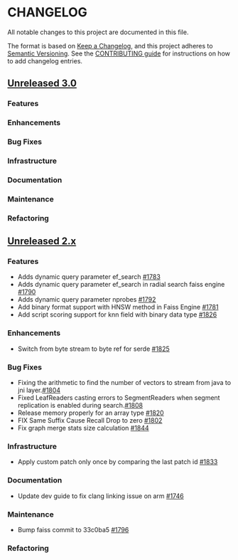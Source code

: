 # CHANGELOG
All notable changes to this project are documented in this file.

The format is based on [Keep a Changelog](https://keepachangelog.com/en/1.0.0/), and this project adheres to [Semantic Versioning](https://semver.org/spec/v2.0.0.html). See the [CONTRIBUTING guide](./CONTRIBUTING.md#Changelog) for instructions on how to add changelog entries.

## [Unreleased 3.0](https://github.com/opensearch-project/k-NN/compare/2.x...HEAD)
### Features
### Enhancements
### Bug Fixes 
### Infrastructure
### Documentation
### Maintenance
### Refactoring

## [Unreleased 2.x](https://github.com/opensearch-project/k-NN/compare/2.15...2.x)
### Features
* Adds dynamic query parameter ef_search [#1783](https://github.com/opensearch-project/k-NN/pull/1783)
* Adds dynamic query parameter ef_search in radial search faiss engine [#1790](https://github.com/opensearch-project/k-NN/pull/1790)
* Adds dynamic query parameter nprobes [#1792](https://github.com/opensearch-project/k-NN/pull/1792)
* Add binary format support with HNSW method in Faiss Engine [#1781](https://github.com/opensearch-project/k-NN/pull/1781)
* Add script scoring support for knn field with binary data type [#1826](https://github.com/opensearch-project/k-NN/pull/1826)
### Enhancements
* Switch from byte stream to byte ref for serde [#1825](https://github.com/opensearch-project/k-NN/pull/1825)
### Bug Fixes
* Fixing the arithmetic to find the number of vectors to stream from java to jni layer.[#1804](https://github.com/opensearch-project/k-NN/pull/1804)
* Fixed LeafReaders casting errors to SegmentReaders when segment replication is enabled during search.[#1808](https://github.com/opensearch-project/k-NN/pull/1808)
* Release memory properly for an array type [#1820](https://github.com/opensearch-project/k-NN/pull/1820)
* FIX Same Suffix Cause Recall Drop to zero [#1802](https://github.com/opensearch-project/k-NN/pull/1802)
* Fix graph merge stats size calculation [#1844](https://github.com/opensearch-project/k-NN/pull/1844)
### Infrastructure
* Apply custom patch only once by comparing the last patch id  [#1833](https://github.com/opensearch-project/k-NN/pull/1833)
### Documentation
* Update dev guide to fix clang linking issue on arm [#1746](https://github.com/opensearch-project/k-NN/pull/1746)
### Maintenance
* Bump faiss commit to 33c0ba5 [#1796](https://github.com/opensearch-project/k-NN/pull/1796)
### Refactoring
